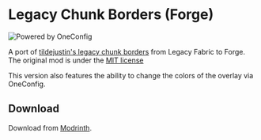 # Legacy Chunk Borders (Forge)

![Powered by OneConfig](https://polyfrost.org/img/cozy_vector.svg)

A port of [tildejustin's legacy chunk borders](https://modrinth.com/mod/legacy-chunk-borders) from Legacy Fabric to Forge. The original mod is under the [MIT license](https://github.com/tildejustin/legacy-chunk-borders/blob/main/LICENSE)

This version also features the ability to change the colors of the overlay via OneConfig.

## Download

Download from [Modrinth](https://modrinth.com/mod/legacy-chunk-borders-forge).
